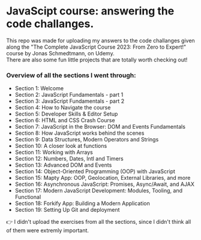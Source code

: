 # JavaScipt course: answering the code challanges.

This repo was made for uploading my answers to the code challanges given along the "The Complete JavaScript Course 2023: From Zero to Expert!" course by Jonas Schmedtmann, on Udemy.<br>
There are also some fun little projects that are totally worth checking out!

### Overview of all the sections I went through:

- Section 1: Welcome
- Section 2: JavaScript Fundamentals - part 1
- Section 3: JavaScript Fundamentals - part 2
- Section 4: How to Navigate the course
- Section 5: Developer Skills & Editor Setup
- Section 6: HTML and CSS Crash Course
- Section 7: JavaScript in the Browser: DOM and Events Fundamentals
- Section 8: How JavaScript works behind the scenes
- Section 9: Data Structures, Modern Operators and Strings
- Section 10: A closer look at functions
- Section 11: Working with Arrays
- Section 12: Numbers, Dates, Intl and Timers
- Section 13: Advanced DOM and Events
- Section 14: Object-Oriented Programming (OOP) with JavaScript
- Section 15: Mapty App: OOP, Geolocation, External Libraries, and more
- Section 16: Asynchronous JavaScript: Promises, Async/Await, and AJAX
- Section 17: Modern JavaScript Development: Modules, Tooling, and Functional
- Section 18: Forkify App: Building a Modern Application
- Section 19: Setting Up Git and deployment

👉 I didn't upload the exercises from all the sections, since I didn't think all of them were extremly important.
